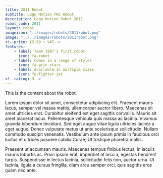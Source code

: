 ```yaml
---
title: 2011 Robot
subtitle: Logo Motion FRC Robot
description: Logo Motion Robot 2011
robot_code: 2011
layout: robot
imageicon: "../images/robots/2011robot.png"
image: "../../images/robots/2011robot.png"
<!--price: £3.99 + VAT-->
features:
    - label: Team 1987's first robot
      icon: fa-robot
    - label: Comes in a range of styles
      icon: fa-grin-stars
    - label: Available in multiple sizes
      icon: fa-fighter-jet
<!--rating: 3-->
---
```


This is the content about the robot.

Lorem ipsum dolor sit amet, consectetur adipiscing elit. Praesent mauris lacus, semper vel massa mattis, ullamcorper auctor libero. Maecenas sit amet ultricies erat. Curabitur eleifend est eget sagittis convallis. Mauris sit amet placerat lacus. Pellentesque vehicula quis massa ac lacinia. Vivamus gravida bibendum tincidunt. Sed eget augue vitae ligula ultricies lacinia a eget augue. Donec vulputate metus ut ante scelerisque sollicitudin. Nullam commodo suscipit venenatis. Vestibulum ante ipsum primis in faucibus orci luctus et ultrices posuere cubilia Curae; Ut tristique pharetra mollis. 

Praesent ut accumsan mauris. Maecenas tempus finibus lectus, in iaculis mauris lobortis ac. Proin ipsum erat, imperdiet at arcu a, egestas hendrerit turpis. Suspendisse in lectus lacinia, sollicitudin felis non, auctor urna. Ut lacinia, ligula a cursus fringilla, diam arcu semper orci, quis sagittis eros quam nec ante.
